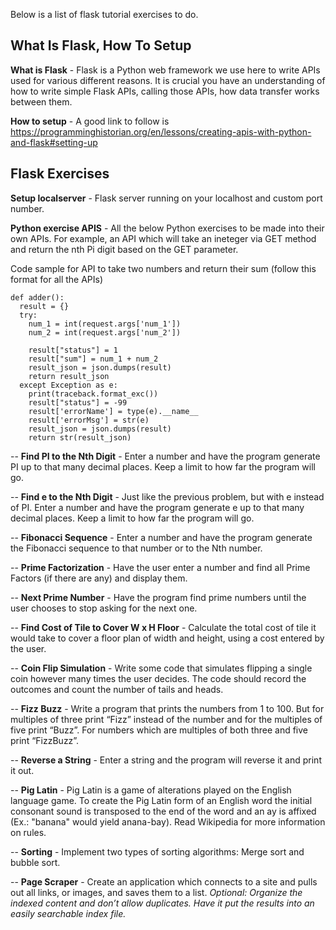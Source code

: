 Below is a list of flask tutorial exercises to do.

What Is Flask, How To Setup
---------
**What is Flask** - Flask is a Python web framework we use here to write APIs used for various different reasons. It is crucial you have an understanding of how to write simple Flask APIs, calling those APIs, how data transfer works between them.

**How to setup** - A good link to follow is https://programminghistorian.org/en/lessons/creating-apis-with-python-and-flask#setting-up

Flask Exercises
---------

**Setup localserver** - Flask server running on your localhost and custom port number.

**Python exercise APIS** - All the below Python exercises to be made into their own APIs. For example, an API which will take an ineteger via GET method and return the nth Pi digit based on the GET parameter.

Code sample for API to take two numbers and return their sum (follow this format for all the APIs)
~~~
def adder():
  result = {}
  try:
    num_1 = int(request.args['num_1'])
    num_2 = int(request.args['num_2'])

    result["status"] = 1
    result["sum"] = num_1 + num_2
    result_json = json.dumps(result)
    return result_json
  except Exception as e:
    print(traceback.format_exc())
    result["status"] = -99
    result['errorName'] = type(e).__name__
    result['errorMsg'] = str(e)
    result_json = json.dumps(result)
    return str(result_json)
~~~

-- **Find PI to the Nth Digit** - Enter a number and have the program generate PI up to that many decimal places. Keep a limit to how far the program will go.

-- **Find e to the Nth Digit** - Just like the previous problem, but with e instead of PI. Enter a number and have the program generate e up to that many decimal places. Keep a limit to how far the program will go.

-- **Fibonacci Sequence** - Enter a number and have the program generate the Fibonacci sequence to that number or to the Nth number.

-- **Prime Factorization** - Have the user enter a number and find all Prime Factors (if there are any) and display them.

-- **Next Prime Number** - Have the program find prime numbers until the user chooses to stop asking for the next one.

-- **Find Cost of Tile to Cover W x H Floor** - Calculate the total cost of tile it would take to cover a floor plan of width and height, using a cost entered by the user.

-- **Coin Flip Simulation** - Write some code that simulates flipping a single coin however many times the user decides. The code should record the outcomes and count the number of tails and heads.

-- **Fizz Buzz** - Write a program that prints the numbers from 1 to 100. But for multiples of three print “Fizz” instead of the number and for the multiples of five print “Buzz”. For numbers which are multiples of both three and five print “FizzBuzz”.

-- **Reverse a String** - Enter a string and the program will reverse it and print it out.

-- **Pig Latin** - Pig Latin is a game of alterations played on the English language game. To create the Pig Latin form of an English word the initial consonant sound is transposed to the end of the word and an ay is affixed (Ex.: "banana" would yield anana-bay). Read Wikipedia for more information on rules.

-- **Sorting** - Implement two types of sorting algorithms: Merge sort and bubble sort.

-- **Page Scraper** - Create an application which connects to a site and pulls out all links, or images, and saves them to a list. *Optional: Organize the indexed content and don’t allow duplicates. Have it put the results into an easily searchable index file.*
